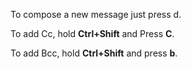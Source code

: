 To compose a new message just press d.

To add Cc, hold **Ctrl+Shift** and Press **C**.

To add Bcc, hold **Ctrl+Shift** and press **b**.
